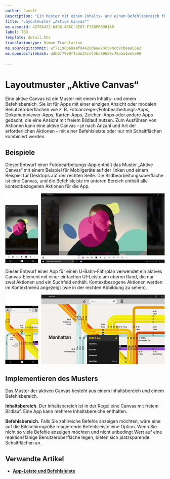 ```yaml
---
author: Jwmsft
Description: "Ein Muster mit einem Inhalts- und einem Befehlsbereich für Apps mit einer einzelnen Ansicht oder modalen Benutzeroberflächen wie etwa Fotoanzeige-/Fotobearbeitungs-Apps, Dokumentviewer-Apps, Karten-Apps, Zeichen-Apps oder andere Apps, die eine Ansicht mit freiem Bildlauf nutzen."
title: "Layoutmuster „Aktive Canvas“"
ms.assetid: 4D768472-64D6-406C-9E87-F750F6B981A0
label: TBD
template: detail.hbs
translationtype: Human Translation
ms.sourcegitcommit: ef71196ba0aefd4428daae70c54bcc9cbeaa56a2
ms.openlocfilehash: ddb977999f4bdb24cef36c80659c78aba1ee5e98

---
```

# Layoutmuster „Aktive Canvas“

Eine aktive Canvas ist ein Muster mit einem Inhalts- und einem Befehlsbereich. Sie ist für Apps mit einer einzigen Ansicht oder modalen Benutzeroberflächen wie z. B. Fotoanzeige-/Fotobearbeitungs-Apps, Dokumentviewer-Apps, Karten-Apps, Zeichen-Apps oder andere Apps gedacht, die eine Ansicht mit freiem Bildlauf nutzen. Zum Ausführen von Aktionen kann eine aktive Canvas – je nach Anzahl und Art der erforderlichen Aktionen – mit einer Befehlsleiste oder nur mit Schaltflächen kombiniert werden.

## Beispiele

Dieser Entwurf einer Fotobearbeitungs-App enthält das Muster „Aktive Canvas“ mit einem Beispiel für Mobilgeräte auf der linken und einem Beispiel für Desktops auf der rechten Seite. Die Bildbearbeitungsoberfläche ist eine Canvas, und die Befehlsleiste im unteren Bereich enthält alle kontextbezogenen Aktionen für die App.

![Beispiel für einen Foto-Editor mit dem Muster „Aktive Canvas“](images/uap-photo-pc-phone-700.png)

Dieser Entwurf einer App für einen U-Bahn-Fahrplan verwendet ein aktives Canvas-Element mit einer einfachen UI-Leiste am oberen Rand, die nur zwei Aktionen und ein Suchfeld enthält. Kontextbezogene Aktionen werden im Kontextmenü angezeigt (wie in der rechten Abbildung zu sehen).

![Beispiel für eine Karten-App mit dem Muster „Aktive Canvas“](images/uap-subway-pc-phone-700.png)


## Implementieren des Musters

Das Muster der aktiven Canvas besteht aus einem Inhaltsbereich und einem Befehlsbereich.

**Inhaltsbereich.**  Der Inhaltsbereich ist in der Regel eine Canvas mit freiem Bildlauf. Eine App kann mehrere Inhaltsbereiche enthalten.

**Befehlsbereich.**  Falls Sie zahlreiche Befehle anzeigen möchten, wäre eine auf die Bildschirmgröße reagierende Befehlsleiste eine Option. Wenn Sie nicht so viele Befehle anzeigen möchten und nicht unbedingt Wert auf eine reaktionsfähige Benutzeroberfläche legen, bieten sich platzsparende Schaltflächen an.



## Verwandte Artikel

-   [**App-Leiste und Befehlsleiste**](../controls-and-patterns/app-bars.md)



<!--HONumber=Jul16_HO1-->


